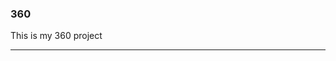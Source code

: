 ### 360 

This is my 360 project

<script src="//360.vizor.io/scripts/embed.js" data-vizorurl="https://360.vizor.io/embed/v/jkybm" ></script>

***
